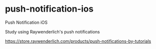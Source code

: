 # push-notification-ios
Push Notification iOS 

Study using Raywenderlich's push notifications 

<https://store.raywenderlich.com/products/push-notifications-by-tutorials>